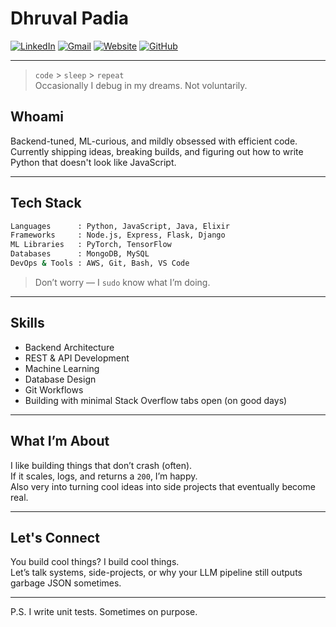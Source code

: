 # Dhruval Padia

[![LinkedIn](https://img.shields.io/badge/-LinkedIn-blue?style=flat&logo=Linkedin&logoColor=white)](https://www.linkedin.com/in/dhruvalpadia/)
[![Gmail](https://img.shields.io/badge/-Gmail-c14438?style=flat&logo=Gmail&logoColor=white)](mailto:padiadhruval@gmail.com)
[![Website](https://img.shields.io/badge/-Portfolio-c14438?style=flat&logo=Google-Chrome&logoColor=white)](https://dhruvalpadia.site)
[![GitHub](https://img.shields.io/badge/GitHub-Profile-black?style=social&logo=github)](https://github.com/dhruval30)

---

> `code` > `sleep` > `repeat`  
> Occasionally I debug in my dreams. Not voluntarily.

## Whoami

Backend-tuned, ML-curious, and mildly obsessed with efficient code.  
Currently shipping ideas, breaking builds, and figuring out how to write Python that doesn't look like JavaScript.

---

## Tech Stack

```bash
Languages      : Python, JavaScript, Java, Elixir  
Frameworks     : Node.js, Express, Flask, Django  
ML Libraries   : PyTorch, TensorFlow  
Databases      : MongoDB, MySQL  
DevOps & Tools : AWS, Git, Bash, VS Code  
```

> Don’t worry — I `sudo` know what I’m doing.

---

## Skills

- Backend Architecture  
- REST & API Development  
- Machine Learning  
- Database Design  
- Git Workflows  
- Building with minimal Stack Overflow tabs open (on good days)

---

## What I’m About

I like building things that don’t crash (often).  
If it scales, logs, and returns a `200`, I’m happy.  
Also very into turning cool ideas into side projects that eventually become real.

---

## Let's Connect

You build cool things? I build cool things.  
Let’s talk systems, side-projects, or why your LLM pipeline still outputs garbage JSON sometimes.

---

P.S. I write unit tests. Sometimes on purpose.
